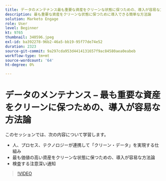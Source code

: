 ```yaml
---
title: データのメンテナンス最も重要な資産をクリーンな状態に保つための、導入が容易な方法論
description: 最も重要な資産をクリーンな状態に保つために導入できる簡単な方法論
solution: Marketo Engage
role: User
level: Beginner
kt: 9765
thumbnail: 340596.jpeg
exl-id: ba392278-96b2-46a5-bb19-95f77de74e52
duration: 2323
source-git-commit: 9a297cda953d4414131657f9ac84580aea0eabeb
workflow-type: tm+mt
source-wordcount: '64'
ht-degree: 0%

---
```


# データのメンテナンス – 最も重要な資産をクリーンに保つための、導入が容易な方法論

このセッションでは、次の内容について学習します。

* 人、プロセス、テクノロジーが連携して「クリーン・データ」を実現する仕組み
* 最も価値の高い資産をクリーンな状態に保つための、導入が容易な方法論
* 検査する注意深い通知

>[!VIDEO](https://video.tv.adobe.com/v/340596/?quality=12&learn=on)
